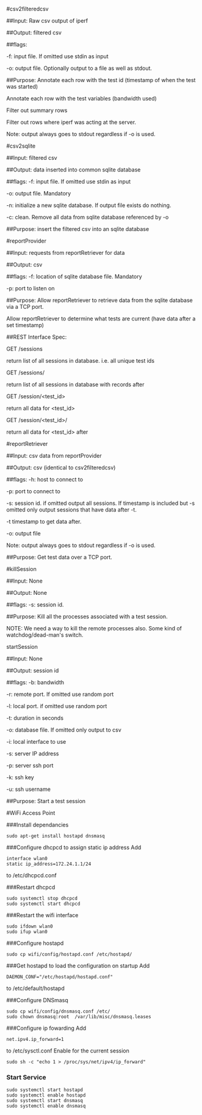 #csv2filteredcsv

##Input:
Raw csv output of iperf

##Output:
filtered csv 

##flags:

-f: input file. If omitted use stdin as input

-o: output file. Optionally output to a file as well as stdout. 

##Purpose:
Annotate each row with the test id (timestamp of when the test was started)

Annotate each row with the test variables (bandwidth used)

Filter out summary rows

Filter out rows where iperf was acting at the server.

Note: output always goes to stdout regardless if -o is used.

#csv2sqlite

##Input:
filtered csv

##Output:
data inserted into common sqlite database

##flags:
-f: input file. If omitted use stdin as input

-o: output file. Mandatory

-n: initialize a new sqlite database. If output file exists do nothing.

-c: clean. Remove all data from sqlite database referenced by -o

##Purpose:
insert the filtered csv into an sqlite database

#reportProvider

##Input:
requests from reportRetriever for data

##Output:
csv

##flags:
-f: location of sqlite database file. Mandatory

-p: port to listen on

##Purpose:
Allow reportRetriever to retrieve data from the sqlite database via a TCP port.

Allow reportRetriever to determine what tests are current (have data after a set timestamp)

##REST Interface Spec:

GET /sessions

return list of all sessions in database. i.e. all unique test ids

GET /sessions/<timestamp>

return list of all sessions in database with records after <timestamp>

GET /session/<test_id>

return all data for <test_id>

GET /session/<test_id>/<timestamp>

return all data for <test_id> after <timestamp>


#reportRetriever

##Input:
csv data from reportProvider

##Output:
csv (identical to csv2filteredcsv)

##flags:
-h: host to connect to

-p: port to connect to

-s: session id. if omitted output all sessions. If timestamp is included but -s omitted only output sessions that have data after -t.

-t timestamp to get data after.

-o: output file

Note: output always goes to stdout regardless if -o is used.

##Purpose:
Get test data over a TCP port.

#killSession

##Input:
None

##Output:
None

##flags:
-s: session id.

##Purpose:
Kill all the processes associated with a test session.

NOTE: We need a way to kill the remote processes also. Some kind of watchdog/dead-man's switch.

startSession

##Input:
None

##Output:
session id

##flags:
-b: bandwidth

-r: remote port. If omitted use random port

-l: local port. if omitted use random port

-t: duration in seconds

-o: database file. If omitted only output to csv

-i: local interface to use

-s: server IP address

-p: server ssh port

-k: ssh key

-u: ssh username

##Purpose:
Start a test session


#WiFi Access Point

###Install dependancies
~~~~
sudo apt-get install hostapd dnsmasq
~~~~
###Configure dhcpcd to assign static ip address
Add 
~~~~
interface wlan0
static ip_address=172.24.1.1/24
~~~~
to /etc/dhcpcd.conf

###Restart dhcpcd
~~~~
sudo systemctl stop dhcpcd
sudo systemctl start dhcpcd
~~~~
###Restart the wifi interface
~~~~
sudo ifdown wlan0
sudo ifup wlan0
~~~~

###Configure hostapd
~~~~
sudo cp wifi/config/hostapd.conf /etc/hostapd/
~~~~

###Get hostapd to load the configuration on startup
Add
~~~~
DAEMON_CONF="/etc/hostapd/hostapd.conf"
~~~~
to /etc/default/hostapd

###Configure DNSmasq

~~~~
sudo cp wifi/config/dnsmasq.conf /etc/
sudo chown dnsmasq:root  /var/lib/misc/dnsmasq.leases
~~~~

###Configure ip fowarding
Add
~~~~
net.ipv4.ip_forward=1
~~~~
to /etc/sysctl.conf
Enable for the current session
~~~~
sudo sh -c "echo 1 > /proc/sys/net/ipv4/ip_forward"
~~~~

### Start Service
~~~~
sudo systemctl start hostapd
sudo systemctl enable hostapd
sudo systemctl start dnsmasq
sudo systemctl enable dnsmasq
~~~~


